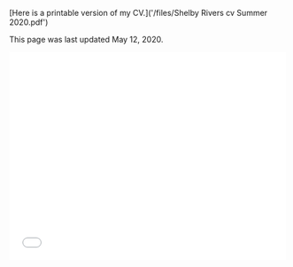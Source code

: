 [Here is a printable version of my CV.]('/files/Shelby Rivers cv Summer 2020.pdf')

This page was last updated May 12, 2020.

<embed src= '/files/Shelby Rivers cv Summer 2020.pdf' width= "500" height= "375">
